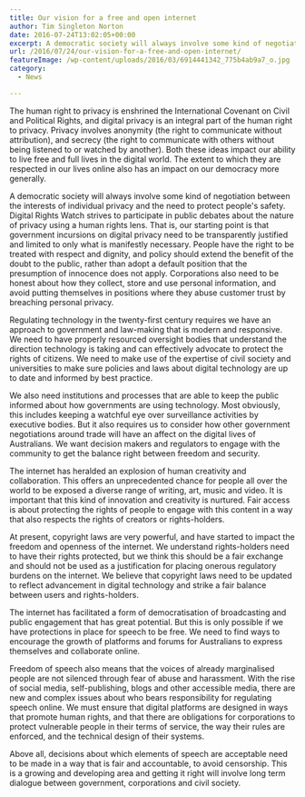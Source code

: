 ```yaml
---
title: Our vision for a free and open internet
author: Tim Singleton Norton
date: 2016-07-24T13:02:05+00:00
excerpt: A democratic society will always involve some kind of negotiation between the interests of individual privacy and the need to protect people's safety. Digital Rights Watch strives to participate in public debates about the nature of privacy using a human rights lens.
url: /2016/07/24/our-vision-for-a-free-and-open-internet/
featureImage: /wp-content/uploads/2016/03/6914441342_775b4ab9a7_o.jpg
category:
  - News

---
```

The human right to privacy is enshrined the International Covenant on Civil and Political Rights, and digital privacy is an integral part of the human right to privacy. Privacy involves anonymity (the right to communicate without attribution), and secrecy (the right to communicate with others without being listened to or watched by another). Both these ideas impact our ability to live free and full lives in the digital world. The extent to which they are respected in our lives online also has an impact on our democracy more generally.

A democratic society will always involve some kind of negotiation between the interests of individual privacy and the need to protect people's safety. Digital Rights Watch strives to participate in public debates about the nature of privacy using a human rights lens. That is, our starting point is that government incursions on digital privacy need to be transparently justified and limited to only what is manifestly necessary. People have the right to be treated with respect and dignity, and policy should extend the benefit of the doubt to the public, rather than adopt a default position that the presumption of innocence does not apply. Corporations also need to be honest about how they collect, store and use personal information, and avoid putting themselves in positions where they abuse customer trust by breaching personal privacy.

Regulating technology in the twenty-first century requires we have an approach to government and law-making that is modern and responsive. We need to have properly resourced oversight bodies that understand the direction technology is taking and can effectively advocate to protect the rights of citizens. We need to make use of the expertise of civil society and universities to make sure policies and laws about digital technology are up to date and informed by best practice.

We also need institutions and processes that are able to keep the public informed about how governments are using technology. Most obviously, this includes keeping a watchful eye over surveillance activities by executive bodies. But it also requires us to consider how other government negotiations around trade will have an affect on the digital lives of Australians. We want decision makers and regulators to engage with the community to get the balance right between freedom and security.

The internet has heralded an explosion of human creativity and collaboration. This offers an unprecedented chance for people all over the world to be exposed a diverse range of writing, art, music and video. It is important that this kind of innovation and creativity is nurtured. Fair access is about protecting the rights of people to engage with this content in a way that also respects the rights of creators or rights-holders.

At present, copyright laws are very powerful, and have started to impact the freedom and openness of the internet. We understand rights-holders need to have their rights protected, but we think this should be a fair exchange and should not be used as a justification for placing onerous regulatory burdens on the internet. We believe that copyright laws need to be updated to reflect advancement in digital technology and strike a fair balance between users and rights-holders.

The internet has facilitated a form of democratisation of broadcasting and public engagement that has great potential. But this is only possible if we have protections in place for speech to be free. We need to find ways to encourage the growth of platforms and forums for Australians to express themselves and collaborate online.

Freedom of speech also means that the voices of already marginalised people are not silenced through fear of abuse and harassment. With the rise of social media, self-publishing, blogs and other accessible media, there are new and complex issues about who bears responsibility for regulating speech online. We must ensure that digital platforms are designed in ways that promote human rights, and that there are obligations for corporations to protect vulnerable people in their terms of service, the way their rules are enforced, and the technical design of their systems.

Above all, decisions about which elements of speech are acceptable need to be made in a way that is fair and accountable, to avoid censorship. This is a growing and developing area and getting it right will involve long term dialogue between government, corporations and civil society.
